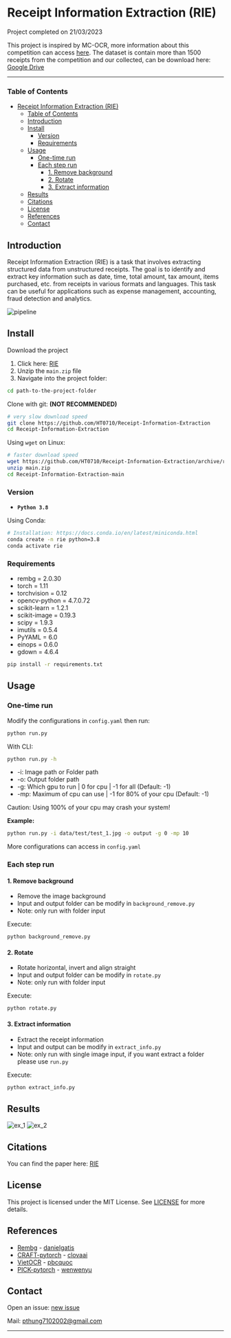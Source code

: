 # Receipt Information Extraction (RIE)
Project completed on 21/03/2023

This project is inspired by MC-OCR, more information about this competition can access [here](https://www.rivf2021-mc-ocr.vietnlp.com/).
The dataset is contain more than 1500 receipts from the competition and our collected, can be download here: [Google Drive](https://drive.google.com/file/d/1W_wIY9LatOfpxi7oO3B9h-6JxdgC-jWG/view?usp=share_link)


---
### Table of Contents
- [Receipt Information Extraction (RIE)](#receipt-information-extraction-rie)
    - [Table of Contents](#table-of-contents)
  - [Introduction](#introduction)
  - [Install](#install)
    - [Version](#version)
    - [Requirements](#requirements)
  - [Usage](#usage)
    - [One-time run](#one-time-run)
    - [Each step run](#each-step-run)
      - [1. Remove background](#1-remove-background)
      - [2. Rotate](#2-rotate)
      - [3. Extract information](#3-extract-information)
  - [Results](#results)
  - [Citations](#citations)
  - [License](#license)
  - [References](#references)
  - [Contact](#contact)


## Introduction
Receipt Information Extraction (RIE) is a task that involves extracting structured data from unstructured receipts. The goal is to identify and extract key information such as date, time, total amount, tax amount, items purchased, etc. from receipts in various formats and languages. This task can be useful for applications such as expense management, accounting, fraud detection and analytics.

![pipeline](example/pipeline.png)


## Install
Download the project
1. Click here: [RIE](https://github.com/HT0710/Receipt-Information-Extraction/archive/refs/heads/main.zip)
2. Unzip the `main.zip` file
3. Navigate into the project folder:
```bash
cd path-to-the-project-folder
```


Clone with git: **(NOT RECOMMENDED)**
```bash
# very slow download speed
git clone https://github.com/HT0710/Receipt-Information-Extraction
cd Receipt-Information-Extraction
```

Using `wget` on Linux:
```bash
# faster download speed
wget https://github.com/HT0710/Receipt-Information-Extraction/archive/refs/heads/main.zip
unzip main.zip
cd Receipt-Information-Extraction-main
```

### Version
- **`Python 3.8`**

Using Conda:
```bash
# Installation: https://docs.conda.io/en/latest/miniconda.html
conda create -n rie python=3.8
conda activate rie
```

### Requirements
- rembg = 2.0.30
- torch = 1.11
- torchvision = 0.12
- opencv-python = 4.7.0.72
- scikit-learn = 1.2.1
- scikit-image = 0.19.3
- scipy = 1.9.3
- imutils = 0.5.4
- PyYAML = 6.0
- einops = 0.6.0
- gdown = 4.6.4
```bash
pip install -r requirements.txt
```

## Usage
### One-time run
Modify the configurations in `config.yaml` then run:
```bash
python run.py
```
With CLI:
```bash
python run.py -h
```
- -i: Image path or Folder path
- -o: Output folder path
- -g: Which gpu to run | 0 for cpu | -1 for all (Default: -1)
- -mp: Maximum of cpu can use | -1 for 80% of your cpu (Default: -1)

Caution: Using 100% of your cpu may crash your system!

**Example:**
```bash
python run.py -i data/test/test_1.jpg -o output -g 0 -mp 10
```
More configurations can access in `config.yaml`

### Each step run
#### 1. Remove background
- Remove the image background
- Input and output folder can be modify in `background_remove.py`
- Note: only run with folder input

Execute:
```bash
python background_remove.py
```

#### 2. Rotate
- Rotate horizontal, invert and align straight
- Input and output folder can be modify in `rotate.py`
- Note: only run with folder input

Execute:
```bash
python rotate.py
```

#### 3. Extract information
- Extract the receipt information
- Input and output can be modify in `extract_info.py`
- Note: only run with single image input, if you want extract a folder please use `run.py`

Execute:
```bash
python extract_info.py
```

## Results
![ex_1](example/ex_1.png)
![ex_2](example/ex_2.png)

## Citations
You can find the paper here: [RIE](https://github.com/HT0710/Receipt-Information-Extraction/tree/main/example/RIE.pdf)

## License
This project is licensed under the MIT License. See [LICENSE](https://github.com/HT0710/Receipt-Information-Extraction/blob/main/LICENSE) for more details.

## References
- [Rembg](https://github.com/danielgatis/rembg) - [danielgatis](https://github.com/danielgatis)
- [CRAFT-pytorch](https://github.com/clovaai/CRAFT-pytorch) - [clovaai](https://github.com/clovaai)
- [VietOCR](https://github.com/pbcquoc/vietocr) - [pbcquoc](https://github.com/pbcquoc)
- [PICK-pytorch](https://github.com/wenwenyu/PICK-pytorch) - [wenwenyu](https://github.com/wenwenyu)
  
## Contact
Open an issue: [new issue](https://github.com/HT0710/Receipt-Information-Extraction/issues/new)

Mail: pthung7102002@gmail.com

---
